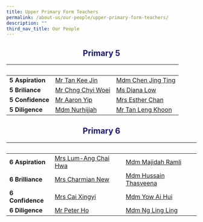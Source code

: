 ```yaml
---
title: Upper Primary Form Teachers
permalink: /about-us/our-people/upper-primary-form-teachers/
description: ""
third_nav_title: Our People
---
```

<h2 style="color:midnightblue; text-align:center;">Primary 5</h2>

|&nbsp; |&nbsp; |&nbsp;|
| -------- | -------- | -------- |
|<strong>5 Aspiration</strong>|[Mr Tan Kee Jin](mailto:tan_kee_jin@moe.edu.sg)|[Mdm Chen Jing Ting](mailto:chen_jing_ting@moe.edu.sg)|
|<strong>5 Briliance</strong>|[Mr Chng Chyi Woei](mailto:chng_chyi_woei@moe.edu.sg)|[Ms Diana Low](mailto:low_cheng_yi_diana@moe.edu.sg)|
|<strong>5 Confidence</strong>|[Mr Aaron Yip](mailto:yip_jun_hoe@moe.edu.sg)|[Mrs Esther Chan](mailto:lim_siew_hiang@moe.edu.sg)|
|<strong>5 Diligence</strong>|[Mdm Nurhijjah](mailto:nurhijjah_yahya@moe.edu.sg)|[Mr Tan Leng Khoon](mailto:tan_leng_khoon)|

<h2 style="color:midnightblue; text-align:center;">Primary 6</h2>

|&nbsp; |&nbsp; |&nbsp;|
| -------- | -------- | -------- |
|<strong>6 Aspiration</strong>|[Mrs Lum-Ang Chai Hwa](mailto:ang_chai_hwa@moe.edu.sg)|[Mdm Majidah Ramli](mailto:majidah_ramli@moe.edu.sg)|
|<strong>6 Brilliance</strong>|[Mrs Charmian New](mailto:lee_lufang_charmian@moe.edu.sg)|[Mdm Hussain Thasveena](mailto:hussain_thasveena@moe.edu.sg)|
|<strong>6 Confidence</strong>|[Mrs Cai Xingyi](mailto:cai_xingyi@moe.edu.sg)|[Mdm Yow Ai Hui](mailto:yow_ai_hui@moe.edu.sg)|
|<strong>6 Diligence</strong>|[Mr Peter Ho](mailto:ho_yeow_lin_peter@moe.edu.sg)|[Mdm Ng Ling Ling](mailto:ng_ling_ling@moe.edu.sg)|